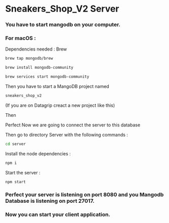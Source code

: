 # Sneakers_Shop_V2 Server

### You have to start mangodb on your computer. 

### For macOS :  
Dependencies needed : Brew 
```sh
brew tap mongodb/brew
```
```sh
brew install mongodb-community
```
```sh
brew services start mongodb-community
```

Then you have to start a MangoDB project named 
```txt
sneakers_shop_v2
```
(If you are on Datagrip creact a new project like this)


Then 


Perfect Now we are going to connect the server to this database

Then go to directory Server with the following commands :
```sh
cd server
```
Install the node dependencies :
```sh
npm i
```
Start the server : 
```sh
npm start
```

### Perfect your server is listening on port 8080 and you Mangodb Database is listening on port 27017.

### Now you can start your client application. 